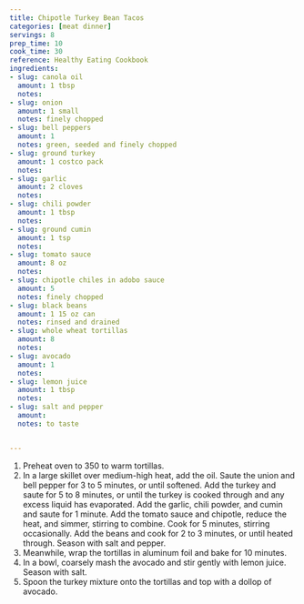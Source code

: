 ```yaml
---
title: Chipotle Turkey Bean Tacos
categories: [meat dinner]
servings: 8
prep_time: 10
cook_time: 30
reference: Healthy Eating Cookbook
ingredients:
- slug: canola oil
  amount: 1 tbsp
  notes:
- slug: onion
  amount: 1 small
  notes: finely chopped
- slug: bell peppers
  amount: 1
  notes: green, seeded and finely chopped
- slug: ground turkey
  amount: 1 costco pack
  notes:
- slug: garlic
  amount: 2 cloves
  notes:
- slug: chili powder
  amount: 1 tbsp
  notes:
- slug: ground cumin
  amount: 1 tsp
  notes:
- slug: tomato sauce
  amount: 8 oz
  notes:
- slug: chipotle chiles in adobo sauce
  amount: 5
  notes: finely chopped
- slug: black beans
  amount: 1 15 oz can
  notes: rinsed and drained
- slug: whole wheat tortillas
  amount: 8
  notes:
- slug: avocado
  amount: 1
  notes:
- slug: lemon juice
  amount: 1 tbsp
  notes:
- slug: salt and pepper
  amount:
  notes: to taste


---
```


1. Preheat oven to 350 to warm tortillas.
2. In a large skillet over medium-high heat, add the oil. Saute the union and bell pepper for 3 to 5 minutes, or until softened. Add the turkey and saute for 5 to 8 minutes, or until the turkey is cooked through and any excess liquid has evaporated. Add the garlic, chili powder, and cumin and saute for 1 minute. Add the tomato sauce and chipotle, reduce the heat, and simmer, stirring to combine. Cook for 5 minutes, stirring occasionally. Add the beans and cook for 2 to 3 minutes, or until heated through. Season with salt and pepper.
3. Meanwhile, wrap the tortillas in aluminum foil and bake for 10 minutes.
4. In a bowl, coarsely mash the avocado and stir gently with lemon juice. Season with salt.
5. Spoon the turkey mixture onto the tortillas and top with a dollop of avocado.
